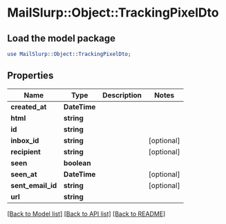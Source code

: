 # MailSlurp::Object::TrackingPixelDto

## Load the model package
```perl
use MailSlurp::Object::TrackingPixelDto;
```

## Properties
Name | Type | Description | Notes
------------ | ------------- | ------------- | -------------
**created_at** | **DateTime** |  | 
**html** | **string** |  | 
**id** | **string** |  | 
**inbox_id** | **string** |  | [optional] 
**recipient** | **string** |  | [optional] 
**seen** | **boolean** |  | 
**seen_at** | **DateTime** |  | [optional] 
**sent_email_id** | **string** |  | [optional] 
**url** | **string** |  | 

[[Back to Model list]](../README#documentation-for-models) [[Back to API list]](../README#documentation-for-api-endpoints) [[Back to README]](../README)


